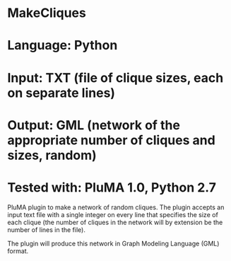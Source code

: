 # MakeCliques
# Language: Python
# Input: TXT (file of clique sizes, each on separate lines)
# Output: GML (network of the appropriate number of cliques and sizes, random)
# Tested with: PluMA 1.0, Python 2.7

PluMA plugin to make a network of random cliques.  The plugin
accepts an input text file with a single integer on every line that 
specifies the size of each clique (the number of cliques in the network
will by extension be the number of lines in the file).

The plugin will produce this network in Graph Modeling Language (GML) format.
